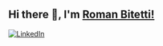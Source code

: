 ## Hi there 👋, I'm [Roman Bitetti!](https://github.com/romanbtt/)

[![LinkedIn](https://img.shields.io/badge/LinkedIn-Me-informational?style=social&logo=linkedin&logoColor=blue&?color=blue)](https://www.linkedin.com/in/roman-bitetti-566485195/)